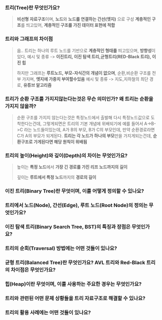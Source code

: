 ### 트리(Tree)란 무엇인가요?
>
> **비선형 자료구조**이며, **노드**와 **노드를 연결하는 간선(엣지)** 으로 구성
> **계층적인 구조**를 띄고있어, **계층적인 구조를 가진 데이터 표현에 적합**


### 트리와 그래프의 차이점
> 
> 음.. 트리는 하나의 루트 노드를 기반으로 **계층적인 형태를** 띄고있으며, **방향성**이 있다,
> 예시 및 종류 -> **이진트리, 이진 탐색 트리,균형트리(RED-Black 트리), 이진 힙**
> 
> 하지만 그래프는 **루트노드, 부모-자식간의 개념이 없으며**, 순환,비순환 구조를 전부 가지며, **엣지에 가중치 부여할수있음**
> 예시 및 종류 -> 지도,지하철의 최단 경로, **유튜브 알고리즘**


### 트리가 순환 구조를 가지지않는다는것은 무슨 의미인가? 왜 트리는 순환을 가지지 않을까?
> 순환 구조를 가지지 않는다는것은 특정노드에서 출발해 다시 특정노드값으로 도착한다는건데, 그렇게되면은 트리의 기본 개념에 위배되기에
> 예를 들어서 A->B->C 라는 노드들이있는데, A가 B의 부모, B가 C의 부모인데, 만약 순환경로라면 C가 A의 부모가 되게된다.
> **트리는 각 노드가 하나의 부모**만을 가지게되는건데, **순환구조로 가게된다면 해당 원칙이 위배됨**

###  트리의 높이(Height)와 깊이(Depth)의 차이는 무엇인가요?
> 높이는 **특정 노드**에서 **가장 긴 경로를 가진 리프 노드까지의 길이**
>
> 깊이는 **루트에서 특정 노드**까지의 **경로의 길이**

###  이진 트리(Binary Tree)란 무엇이며, 이를 어떻게 정의할 수 있나요?
> 

###  트리에서 노드(Node), 간선(Edge), 루트 노드(Root Node)의 정의는 무엇인가요?
> 

###  이진 탐색 트리(Binary Search Tree, BST)의 특징과 장점은 무엇인가요?
>

###  트리의 순회(Traversal) 방법에는 어떤 것들이 있나요?
>

###  균형 트리(Balanced Tree)란 무엇인가요? AVL 트리와 Red-Black 트리의 차이점은 무엇인가요?
>

###  힙(Heap)이란 무엇이며, 이를 사용하는 주요한 경우는 무엇인가요?
>

###  트리와 관련된 어떤 문제 상황들을 트리 자료구조로 해결할 수 있나요?
>

###  트리의 활용 사례에는 어떤 것들이 있나요?
>
